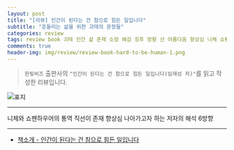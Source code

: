 ```yaml
---  
layout: post  
title: "[리뷰] 인간이 된다는 건 참으로 힘든 일입니다"  
subtitle: "흔들리는 삶을 위한 괴테의 문장들"  
categories: review  
tags: review book 괴테 인간 삶 존재 소망 예감 징후 방황 선 아름다움 향상심 니체 쇼펜하우어    
comments: true  
header-img: img/review/review-book-hard-to-be-human-1.png
---  
```

  
> `한빛비즈` 출판사의 `"인간이 된다는 건 참으로 힘든 일입니다(임재성 저)"`를 읽고 작성한 리뷰입니다.  

![표지](https://theorydb.github.io/assets/img/review/review-book-hard-to-be-human-1.png)  

---

> 


니체와 쇼펜하우어의 통역 직선이 존재
향상심 나아가고자 하는 
저자의 해석 6방향 




---

* [책소개 - 인간이 된다는 건 참으로 힘든 일입니다](https://www.yes24.com/Product/Goods/129855585)
